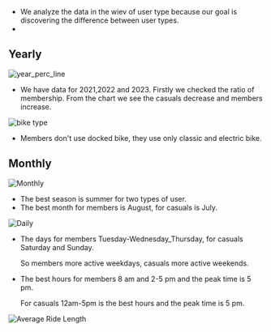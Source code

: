 - We analyze the data in the wiev of user type because our goal is discovering the difference between user types.
- 
## Yearly

![year_perc_line](https://github.com/user-attachments/assets/e505e05c-30d2-490a-b36c-3f1894333683)


- We have data for 2021,2022 and 2023. Firstly we checked the ratio of membership.
  From the chart we see the casuals decrease and members increase.


![bike type](https://github.com/user-attachments/assets/9cd745ea-4d73-4c2c-8e75-efb567fde875)

- Members don't use docked bike, they use only classic and electric bike.


## Monthly


![Monthly](https://github.com/user-attachments/assets/4d66c5f8-f5d3-4978-a888-bef9a6e56a92)

   - The best season is summer for two types of user.
   - The best month for members is August, for casuals is July.

![Daily](https://github.com/user-attachments/assets/cedf0f81-0e77-4935-85d2-3b4a462aaf37)

   - The days for members Tuesday-Wednesday_Thursday, for casuals Saturday and Sunday.

     So members more active weekdays, casuals more active weekends.
   - The best hours for members 8 am and 2-5 pm and the peak time is 5 pm.

     For casuals 12am-5pm is the best hours and the peak time is 5 pm.


![Average Ride Length](https://github.com/user-attachments/assets/1fd8eba0-cdef-4d5a-9203-36d6b511b058)



